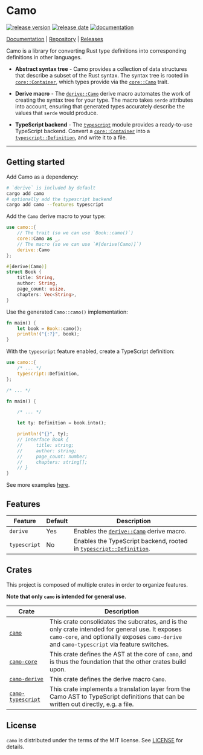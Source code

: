 # Camo

[![release version][github-badge-release-version]][github-link-releases]
[![release date][github-badge-release-date]][github-link-releases]
[![documentation][cratesio-badge-camo]][docsrs-link-camo]

[Documentation][docsrs-link-camo] | [Repository][github-link] | [Releases][github-link-releases]

Camo is a library for converting Rust type definitions into corresponding definitions in other languages.

- **Abstract syntax tree** - Camo provides a collection of data structures that describe a subset of the Rust syntax. The syntax tree is rooted in [`core::Container`], which types provide via the [`core::Camo`] trait.

- **Derive macro** - The [`derive::Camo`] derive macro automates the work of creating the syntax tree for your type. The macro takes `serde` attributes into account, ensuring that generated types accurately describe the values that `serde` would produce.

- **TypeScript backend** - The [`typescript`] module provides a ready-to-use TypeScript backend. Convert a [`core::Container`] into a [`typescript::Definition`], and write it to a file.

---

## Getting started

Add Camo as a dependency:

```sh
# `derive` is included by default
cargo add camo
# optionally add the typescript backend
cargo add camo --features typescript
```

Add the `Camo` derive macro to your type:

```rust
use camo::{
    // The trait (so we can use `Book::camo()`)
    core::Camo as _,
    // The macro (so we can use `#[derive(Camo)]`)
    derive::Camo
};

#[derive(Camo)]
struct Book {
    title: String,
    author: String,
    page_count: usize,
    chapters: Vec<String>,
}
```

Use the generated `Camo::camo()` implementation:

```rust
fn main() {
    let book = Book::camo();
    println!("{:?}", book);
}
```

With the `typescript` feature enabled, create a TypeScript definition:

```rust
use camo::{
    /* ... */
    typescript::Definition,
};

/* ... */

fn main() {

    /* ... */

    let ty: Definition = book.into();

    println!("{}", ty);
    // interface Book {
    //     title: string;
    //     author: string;
    //     page_count: number;
    //     chapters: string[];
    // }
}
```

See more examples [here][github-link-examples].

## Features

| Feature      | Default | Description |
| ------------ | ------- | ----------- |
| `derive`     | Yes     | Enables the [`derive::Camo`] derive macro. |
| `typescript` | No      | Enables the TypeScript backend, rooted in [`typescript::Definition`]. |

## Crates

This project is composed of multiple crates in order to organize features.

**Note that only `camo` is intended for general use.**

| Crate | Description |
| ----- | ----------- |
| [`camo`][cratesio-link-camo] | This crate consolidates the subcrates, and is the only crate intended for general use. It exposes `camo-core`, and optionally exposes `camo-derive` and `camo-typescript` via feature switches. |
| [`camo-core`][cratesio-link-camo-core] | This crate defines the AST at the core of `camo`, and is thus the foundation that the other crates build upon. |
| [`camo-derive`][cratesio-link-camo-derive] | This crate defines the derive macro `Camo`. |
| [`camo-typescript`][cratesio-link-camo-typescript] | This crate implements a translation layer from the Camo AST to TypeScript definitions that can be written out directly, e.g. a file. |

## License

`camo` is distributed under the terms of the MIT license. See [LICENSE](LICENSE) for details.

[github-link]: https://github.com/philipahlberg/camo
[github-link-releases]: https://github.com/philipahlberg/camo/releases

[github-badge-release-version]: https://img.shields.io/github/v/release/philipahlberg/camo?label=latest%20release&style=for-the-badge&logo=github
[github-badge-release-date]: https://img.shields.io/github/release-date/philipahlberg/camo?style=for-the-badge&logo=github

[docsrs-link-camo]: https://docs.rs/camo
[docsrs-link-camo-core]: https://docs.rs/camo-core
[docsrs-link-camo-derive]: https://docs.rs/camo-derive
[docsrs-link-camo-typescript]: https://docs.rs/camo-typescript

[cratesio-link-camo]: https://crates.io/crates/camo
[cratesio-link-camo-core]: https://crates.io/crates/camo-core
[cratesio-link-camo-derive]: https://crates.io/crates/camo-derive
[cratesio-link-camo-typescript]: https://crates.io/crates/camo-typescript
[cratesio-badge-camo]: https://img.shields.io/crates/v/camo?label=docs&style=for-the-badge&logo=rust

[github-link-examples]: https://github.com/philipahlberg/camo/tree/main/examples

[`core::Container`]: https://docs.rs/camo/0/core/struct.Container.html
[`core::Camo`]: https://docs.rs/camo/0/core/trait.Camo.html
[`derive::Camo`]: https://docs.rs/camo/0/derive/macro.Camo.html
[`typescript`]: https://docs.rs/camo/0/typescript/index.html
[`typescript::Definition`]: https://docs.rs/camo/0/typescript/enum.Definition.html
